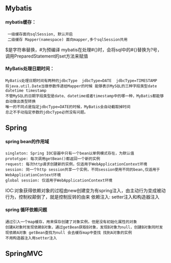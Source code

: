 ## Mybatis
#### mybatis缓存：

	 一级缓存面向sqlSession, 默认开启
	 二级缓存 Mapper(namespace) 面向mapper,多个sqlSession共用
   

$是字符串替换，#为预编译 mybatis在处理#{}时，会将sql中的#{}替换为?号，调用PreparedStatement的set方法来赋值

#### MyBatis处理日期时间：

	MyBatis处理日期时间有两种的jdbcType  jdbcType=DATE  jdbcType=TIMESTAMP
	将java.util.Date当做参数传递给Mapper的时候 能够表示MySQL的三种字段类型date datetime timestamp
	不管MySQL的日期字段类型是date、datetime或者timestamp中的哪一种，MyBatis都能够自动做出类型转换
	唯一的不同点是指定jdbcType=DATE的时候，MyBatis会自动截取掉时间
	总之不手动指定参数的jdbcType必然没有问题。


## Spring
#### spring bean的作用域
	singleton: Spring IOC容器中只有一个bean以单例模式存在，为默认值
	prototype: 每次调用getBean()都返回一个新的实例
	request: 每次http请求创建新的实例，仅适用于WebApplicationContext环境
	session: 同一个http session共享一个实例，不同session使用不同的bean,仅适用于WebApplicationContext环境
	global session: 仅适用于WebApplicationContext环境


IOC:对象获得依赖对象的过程由new创建变为有spring注入，由主动行为变成被动行为，控制权颠倒了，就是控制反转的由来
依赖注入: setter注入和构造器注入

#### spring 循环依赖问题
	通过引入一个map缓存，用来保存创建了对象实例，但是没有初始化属性的对象
	创建A对象时发现依赖B对象，通过getBean获取B对象，发现B对象为null，创建B对象同时发现依赖A对象 getBean查找为null 会去缓存map中查找 找到A对象的实例
	不用构造器注入用setter注入
## SpringMVC
